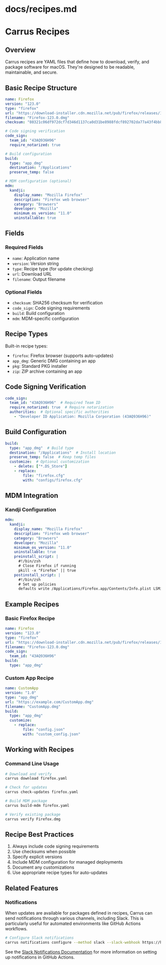# docs/recipes.md
# Carrus Recipes

## Overview

Carrus recipes are YAML files that define how to download, verify, and package software for macOS. They're designed to be readable, maintainable, and secure.

## Basic Recipe Structure

```yaml
name: Firefox
version: "123.0"
type: "firefox"
url: "https://download-installer.cdn.mozilla.net/pub/firefox/releases/123.0/mac/en-US/Firefox%20123.0.dmg"
filename: "Firefox-123.0.dmg"
checksum: "80321c06df972dcf7d346d1137ca0d31be8988fdcf892702da77a43f4bb8a8f1"

# Code signing verification
code_sign:
  team_id: "43AQ936H96"
  require_notarized: true

# Build configuration
build:
  type: "app_dmg"
  destination: "/Applications"
  preserve_temp: false

# MDM configuration (optional)
mdm:
  kandji:
    display_name: "Mozilla Firefox"
    description: "Firefox web browser"
    category: "Browsers"
    developer: "Mozilla"
    minimum_os_version: "11.0"
    uninstallable: true
```

## Fields

### Required Fields
- `name`: Application name
- `version`: Version string
- `type`: Recipe type (for update checking)
- `url`: Download URL
- `filename`: Output filename

### Optional Fields
- `checksum`: SHA256 checksum for verification
- `code_sign`: Code signing requirements
- `build`: Build configuration
- `mdm`: MDM-specific configuration

## Recipe Types

Built-in recipe types:
- `firefox`: Firefox browser (supports auto-updates)
- `app_dmg`: Generic DMG containing an app
- `pkg`: Standard PKG installer
- `zip`: ZIP archive containing an app

## Code Signing Verification

```yaml
code_sign:
  team_id: "43AQ936H96"  # Required Team ID
  require_notarized: true  # Require notarization
  authorities:  # Optional specific authorities
    - "Developer ID Application: Mozilla Corporation (43AQ936H96)"
```

## Build Configuration

```yaml
build:
  type: "app_dmg"  # Build type
  destination: "/Applications"  # Install location
  preserve_temp: false  # Keep temp files
  customize:  # Optional customization
    - delete: ["*.DS_Store"]
    - replace: 
        file: "firefox.cfg"
        with: "configs/firefox.cfg"
```

## MDM Integration

### Kandji Configuration
```yaml
mdm:
  kandji:
    display_name: "Mozilla Firefox"
    description: "Firefox web browser"
    category: "Browsers"
    developer: "Mozilla"
    minimum_os_version: "11.0"
    uninstallable: true
    preinstall_script: |
      #!/bin/zsh
      # Close Firefox if running
      pkill -x "Firefox" || true
    postinstall_script: |
      #!/bin/zsh
      # Set up policies
      defaults write /Applications/Firefox.app/Contents/Info.plist LSMinimumSystemVersion "11.0"
```

## Example Recipes

### Basic Firefox Recipe
```yaml
name: Firefox
version: "123.0"
type: "firefox"
url: "https://download-installer.cdn.mozilla.net/pub/firefox/releases/123.0/mac/en-US/Firefox%20123.0.dmg"
filename: "Firefox-123.0.dmg"
code_sign:
  team_id: "43AQ936H96"
build:
  type: "app_dmg"
```

### Custom App Recipe
```yaml
name: CustomApp
version: "1.0"
type: "app_dmg"
url: "https://example.com/CustomApp.dmg"
filename: "CustomApp.dmg"
build:
  type: "app_dmg"
  customize:
    - replace:
        file: "config.json"
        with: "custom_config.json"
```

## Working with Recipes

### Command Line Usage
```bash
# Download and verify
carrus download firefox.yaml

# Check for updates
carrus check-updates firefox.yaml

# Build MDM package
carrus build-mdm firefox.yaml

# Verify existing package
carrus verify Firefox.dmg
```

## Recipe Best Practices

1. Always include code signing requirements
2. Use checksums when possible
3. Specify explicit versions
4. Include MDM configuration for managed deployments
5. Document any customizations
6. Use appropriate recipe types for auto-updates

## Related Features

### Notifications

When updates are available for packages defined in recipes, Carrus can send notifications through various channels, including Slack. This is particularly useful for automated environments like GitHub Actions workflows.

```bash
# Configure Slack notifications
carrus notifications configure --method slack --slack-webhook https://hooks.slack.com/services/XXX/YYY/ZZZ
```

See the [Slack Notifications Documentation](slack-notifications.md) for more information on setting up notifications in GitHub Actions.
